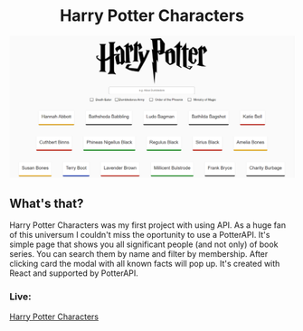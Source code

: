 <h1 align="center">Harry Potter Characters</h1>
<img src="https://github.com/BartoszBednarczyk/portfolio/blob/master/src/api/images/HarryPotter.png?raw=true" />

<h2>What's that?</h2>
<p>Harry Potter Characters was my first project with using API. As a huge fan of this universum I couldn't miss the oportunity to use a PotterAPI. It's simple page that shows you all significant people (and not only) of book series. You can search them by name and filter by membership. After clicking card the modal with all known facts will pop up. It's created with React and supported by PotterAPI.</p>

<h3>Live:</h3>
<a href="https://hp-characters.netlify.app">Harry Potter Characters</a>